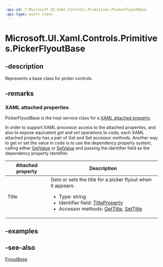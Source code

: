 ```yaml
---
-api-id: T:Microsoft.UI.Xaml.Controls.Primitives.PickerFlyoutBase
-api-type: winrt class
---
```


<!-- Class syntax.
public class PickerFlyoutBase : Windows.UI.Xaml.Controls.Primitives.FlyoutBase, Windows.UI.Xaml.Controls.Primitives.IPickerFlyoutBase, Windows.UI.Xaml.Controls.Primitives.IPickerFlyoutBaseOverrides
-->

# Microsoft.UI.Xaml.Controls.Primitives.PickerFlyoutBase

## -description
Represents a base class for picker controls.

## -remarks

### XAML attached properties

PickerFlyoutBase is the host service class for a [XAML attached property](/windows/uwp/xaml-platform/attached-properties-overview).

In order to support XAML processor access to the attached properties, and also to expose equivalent _get_ and _set_ operations to code, each XAML attached property has a pair of Get and Set accessor methods. Another way to get or set the value in code is to use the dependency property system, calling either [GetValue](../microsoft.ui.xaml/dependencyobject_getvalue_229640130.md) or [SetValue](../microsoft.ui.xaml/dependencyobject_setvalue_1212521140.md) and passing the identifier field as the dependency property identifier.

| Attached property | Description |
| - | - |
| Title | Gets or sets  the title for a picker flyout when it appears.<ul><li>Type: string</li><li>Identifier field: <a href="/uwp/api/windows.ui.xaml.controls.primitives.pickerflyoutbase.titleproperty">TitleProperty</a></li><li>Accessor methods: <a href="/uwp/api/windows.ui.xaml.controls.primitives.pickerflyoutbase.gettitle">GetTitle</a>, <a href="/uwp/api/windows.ui.xaml.controls.primitives.pickerflyoutbase.settitle">SetTitle</a></li></ul>|

## -examples

## -see-also
[FlyoutBase](flyoutbase.md)
